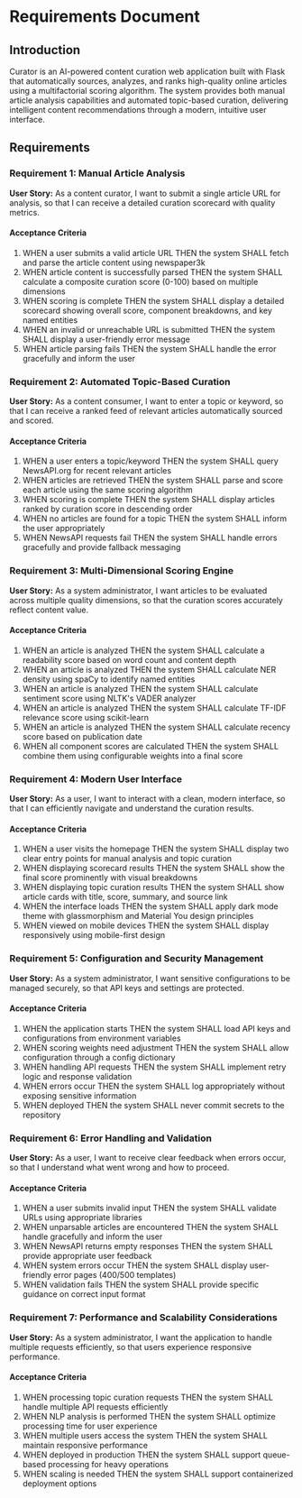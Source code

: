# Requirements Document

## Introduction

Curator is an AI-powered content curation web application built with Flask that automatically sources, analyzes, and ranks high-quality online articles using a multifactorial scoring algorithm. The system provides both manual article analysis capabilities and automated topic-based curation, delivering intelligent content recommendations through a modern, intuitive user interface.

## Requirements

### Requirement 1: Manual Article Analysis

**User Story:** As a content curator, I want to submit a single article URL for analysis, so that I can receive a detailed curation scorecard with quality metrics.

#### Acceptance Criteria

1. WHEN a user submits a valid article URL THEN the system SHALL fetch and parse the article content using newspaper3k
2. WHEN article content is successfully parsed THEN the system SHALL calculate a composite curation score (0-100) based on multiple dimensions
3. WHEN scoring is complete THEN the system SHALL display a detailed scorecard showing overall score, component breakdowns, and key named entities
4. WHEN an invalid or unreachable URL is submitted THEN the system SHALL display a user-friendly error message
5. WHEN article parsing fails THEN the system SHALL handle the error gracefully and inform the user

### Requirement 2: Automated Topic-Based Curation

**User Story:** As a content consumer, I want to enter a topic or keyword, so that I can receive a ranked feed of relevant articles automatically sourced and scored.

#### Acceptance Criteria

1. WHEN a user enters a topic/keyword THEN the system SHALL query NewsAPI.org for recent relevant articles
2. WHEN articles are retrieved THEN the system SHALL parse and score each article using the same scoring algorithm
3. WHEN scoring is complete THEN the system SHALL display articles ranked by curation score in descending order
4. WHEN no articles are found for a topic THEN the system SHALL inform the user appropriately
5. WHEN NewsAPI requests fail THEN the system SHALL handle errors gracefully and provide fallback messaging

### Requirement 3: Multi-Dimensional Scoring Engine

**User Story:** As a system administrator, I want articles to be evaluated across multiple quality dimensions, so that the curation scores accurately reflect content value.

#### Acceptance Criteria

1. WHEN an article is analyzed THEN the system SHALL calculate a readability score based on word count and content depth
2. WHEN an article is analyzed THEN the system SHALL calculate NER density using spaCy to identify named entities
3. WHEN an article is analyzed THEN the system SHALL calculate sentiment score using NLTK's VADER analyzer
4. WHEN an article is analyzed THEN the system SHALL calculate TF-IDF relevance score using scikit-learn
5. WHEN an article is analyzed THEN the system SHALL calculate recency score based on publication date
6. WHEN all component scores are calculated THEN the system SHALL combine them using configurable weights into a final score

### Requirement 4: Modern User Interface

**User Story:** As a user, I want to interact with a clean, modern interface, so that I can efficiently navigate and understand the curation results.

#### Acceptance Criteria

1. WHEN a user visits the homepage THEN the system SHALL display two clear entry points for manual analysis and topic curation
2. WHEN displaying scorecard results THEN the system SHALL show the final score prominently with visual breakdowns
3. WHEN displaying topic curation results THEN the system SHALL show article cards with title, score, summary, and source link
4. WHEN the interface loads THEN the system SHALL apply dark mode theme with glassmorphism and Material You design principles
5. WHEN viewed on mobile devices THEN the system SHALL display responsively using mobile-first design

### Requirement 5: Configuration and Security Management

**User Story:** As a system administrator, I want sensitive configurations to be managed securely, so that API keys and settings are protected.

#### Acceptance Criteria

1. WHEN the application starts THEN the system SHALL load API keys and configurations from environment variables
2. WHEN scoring weights need adjustment THEN the system SHALL allow configuration through a config dictionary
3. WHEN handling API requests THEN the system SHALL implement retry logic and response validation
4. WHEN errors occur THEN the system SHALL log appropriately without exposing sensitive information
5. WHEN deployed THEN the system SHALL never commit secrets to the repository

### Requirement 6: Error Handling and Validation

**User Story:** As a user, I want to receive clear feedback when errors occur, so that I understand what went wrong and how to proceed.

#### Acceptance Criteria

1. WHEN a user submits invalid input THEN the system SHALL validate URLs using appropriate libraries
2. WHEN unparsable articles are encountered THEN the system SHALL handle gracefully and inform the user
3. WHEN NewsAPI returns empty responses THEN the system SHALL provide appropriate user feedback
4. WHEN system errors occur THEN the system SHALL display user-friendly error pages (400/500 templates)
5. WHEN validation fails THEN the system SHALL provide specific guidance on correct input format

### Requirement 7: Performance and Scalability Considerations

**User Story:** As a system administrator, I want the application to handle multiple requests efficiently, so that users experience responsive performance.

#### Acceptance Criteria

1. WHEN processing topic curation requests THEN the system SHALL handle multiple API requests efficiently
2. WHEN NLP analysis is performed THEN the system SHALL optimize processing time for user experience
3. WHEN multiple users access the system THEN the system SHALL maintain responsive performance
4. WHEN deployed in production THEN the system SHALL support queue-based processing for heavy operations
5. WHEN scaling is needed THEN the system SHALL support containerized deployment options